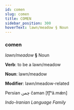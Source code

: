 ```yaml
---
id: comen
slug: comen
title: COMEN
sidebar_position: 300
hoverText: lawn/meadow § Noun
---
```


### comen

*lawn/meadow* **§** Noun

**Verb**: to be a lawn/meadow

**Noun**: lawn/meadow

**Modifier**: lawn/meadow-related

Persian چمن čaman [t͡ʃʰä.mǽn]

*Indo-Iranian Language Family*